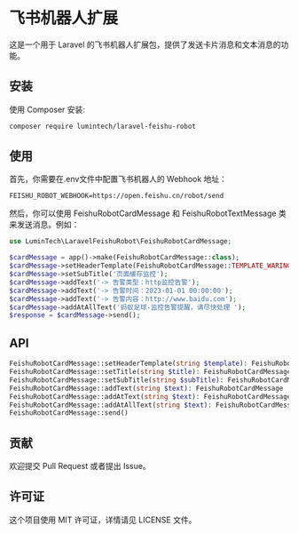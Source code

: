 # 飞书机器人扩展

这是一个用于 Laravel 的飞书机器人扩展包，提供了发送卡片消息和文本消息的功能。

## 安装

使用 Composer 安装:

```bash
composer require lumintech/laravel-feishu-robot
```

## 使用

首先，你需要在.env文件中配置飞书机器人的 Webhook 地址：

```env
FEISHU_ROBOT_WEBHOOK=https://open.feishu.cn/robot/send
```

然后，你可以使用 FeishuRobotCardMessage 和 FeishuRobotTextMessage 类来发送消息。例如：

```php
use LuminTech\LaravelFeishuRobot\FeishuRobotCardMessage;

$cardMessage = app()->make(FeishuRobotCardMessage::class);
$cardMessage->setHeaderTemplate(FeishuRobotCardMessage::TEMPLATE_WARING);
$cardMessage->setSubTitle('页面缓存监控');
$cardMessage->addText('-> 告警类型：http监控告警');
$cardMessage->addText('-> 告警时间：2023-01-01 00:00:00');
$cardMessage->addText('-> 告警内容：http://www.baidu.com');
$cardMessage->addAtAllText('蚂蚁足球-监控告警提醒，请尽快处理 ');
$response = $cardMessage->send();
```

## API

```php
FeishuRobotCardMessage::setHeaderTemplate(string $template): FeishuRobotCardMessage
FeishuRobotCardMessage::setTitle(string $title): FeishuRobotCardMessage 
FeishuRobotCardMessage::setSubTitle(string $subTitle): FeishuRobotCardMessage
FeishuRobotCardMessage::addText(string $text): FeishuRobotCardMessage   
FeishuRobotCardMessage::addAtText(string $text): FeishuRobotCardMessage 
FeishuRobotCardMessage::addAtAllText(string $text): FeishuRobotCardMessage
FeishuRobotCardMessage::send()
```
## 贡献

欢迎提交 Pull Request 或者提出 Issue。

## 许可证

这个项目使用 MIT 许可证，详情请见 LICENSE 文件。
